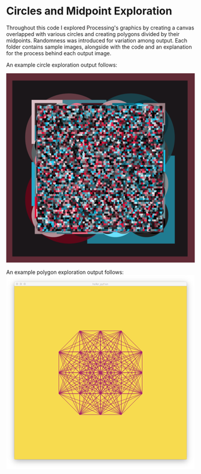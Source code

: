 # Circles and Midpoint Exploration

Throughout this code I explored Processing's graphics by creating a canvas overlapped with various circles and creating polygons divided by their midpoints. Randomness was introduced for variation among output. Each folder contains sample images, alongside with the code and an explanation for the process behind each output image.

An example circle exploration output follows:

![alt text](./circles_exploration/images/circles_15.png)

An example polygon exploration output follows:
![alt text](./midpoint_exploration/images/halfer_2.png)


